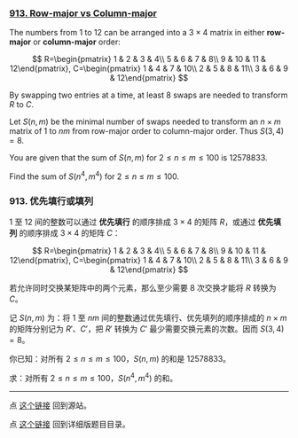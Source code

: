 ### [913. Row-major vs Column-major](https://projecteuler.net/problem=913)

The numbers from $1$ to $12$ can be arranged into a $3 \times 4$ matrix in either **row-major** or **column-major** order:

$$
R=\begin{pmatrix}
1 & 2 & 3 & 4\\
5 & 6 & 7 & 8\\
9 & 10 & 11 & 12\end{pmatrix}, C=\begin{pmatrix}
1 & 4 & 7 & 10\\
2 & 5 & 8 & 11\\
3 & 6 & 9 & 12\end{pmatrix}
$$

By swapping two entries at a time, at least $8$ swaps are needed to transform $R$ to $C$.

Let $S(n, m)$ be the minimal number of swaps needed to transform an $n\times m$ matrix of $1$ to $nm$ from row-major order to column-major order. Thus $S(3, 4) = 8$.

You are given that the sum of $S(n, m)$ for $2 \leq n \leq m \leq 100$ is $12578833$.

Find the sum of $S(n^4, m^4)$ for $2 \leq n \leq m \leq 100$.

### 913. 优先填行或填列

$1$ 至 $12$ 间的整数可以通过 **优先填行** 的顺序排成 $3 \times 4$ 的矩阵 $R$，或通过 **优先填列** 的顺序排成 $3 \times 4$ 的矩阵 $C$：

$$
R=\begin{pmatrix}
1 & 2 & 3 & 4\\
5 & 6 & 7 & 8\\
9 & 10 & 11 & 12\end{pmatrix}, C=\begin{pmatrix}
1 & 4 & 7 & 10\\
2 & 5 & 8 & 11\\
3 & 6 & 9 & 12\end{pmatrix}
$$

若允许同时交换某矩阵中的两个元素，那么至少需要 $8$ 次交换才能将 $R$ 转换为 $C$。

记 $S(n, m)$ 为：将 $1$ 至 $nm$ 间的整数通过优先填行、优先填列的顺序排成的 $n \times m$ 的矩阵分别记为 $R'$、$C'$，把 $R'$ 转换为 $C'$ 最少需要交换元素的次数。因而 $S(3, 4) = 8$。

你已知：对所有 $2 \leq n \leq m \leq 100$，$S(n, m)$ 的和是 $12578833$。

求：对所有 $2 \leq n \leq m \leq 100$，$S(n^4, m^4)$ 的和。

---

点 [这个链接](https://fsy-juruo.github.io/pe-chinese-translation/) 回到源站。

点 [这个链接](https://fsy-juruo.github.io/pe-chinese-translation/detailed_content_archives.html) 回到详细版题目目录。


